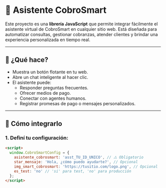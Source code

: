 # 🤖 Asistente CobroSmart

Este proyecto es una **librería JavaScript** que permite integrar fácilmente el asistente virtual de CobroSmart en cualquier sitio web. Está diseñada para automatizar consultas, gestionar cobranzas, atender clientes y brindar una experiencia personalizada en tiempo real.

---

## 🚀 ¿Qué hace?

- Muestra un botón flotante en tu web.
- Abre un chat inteligente al hacer clic.
- El asistente puede:
  - Responder preguntas frecuentes.
  - Ofrecer medios de pago.
  - Conectar con agentes humanos.
  - Registrar promesas de pago o mensajes personalizados.

---

## 🧩 Cómo integrarlo

### 1. Definí tu configuración:

```html
<script>
  window.CobroSmartConfig = {
    asistente_cobrosmart: 'asst_TU_ID_UNICO', // ⚠️ Obligatorio
    star_mensaje: 'Hola, ¿cómo puedo ayudarte?', // Opcional
    img_smart_cobrosmart: 'https://tusitio.com/logo.png', // Opcional
    es_test: 'no' // 'si' para test, 'no' para producción
  };
</script>
